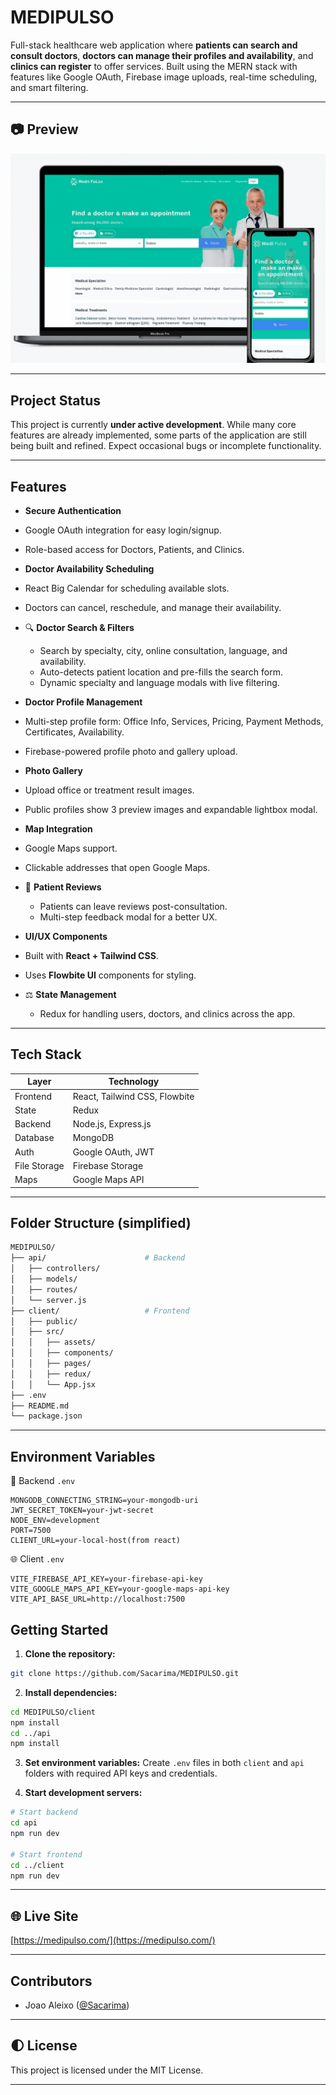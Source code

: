 <h1>MEDIPULSO</h1>

Full-stack healthcare web application where **patients can search and consult doctors**, **doctors can manage their profiles and availability**, and **clinics can register** to offer services. Built using the MERN stack with  features like Google OAuth, Firebase image uploads, real-time scheduling, and smart filtering.

---
## 📷 Preview

![Site Screenshot](https://github.com/Sacarima/MEDIPULSO/blob/main/client/src/assets/site-screenshot.png?raw=true)


---

## Project Status

This project is currently **under active development**. While many core features are already implemented, some parts of the application are still being built and refined.
Expect occasional bugs or incomplete functionality.

---

## Features

*  **Secure Authentication**

  * Google OAuth integration for easy login/signup.
  * Role-based access for Doctors, Patients, and Clinics.

*  **Doctor Availability Scheduling**

  * React Big Calendar for scheduling available slots.
  * Doctors can cancel, reschedule, and manage their availability.

* 🔍 **Doctor Search & Filters**

  * Search by specialty, city, online consultation, language, and availability.
  * Auto-detects patient location and pre-fills the search form.
  * Dynamic specialty and language modals with live filtering.

*  **Doctor Profile Management**

  * Multi-step profile form: Office Info, Services, Pricing, Payment Methods, Certificates, Availability.
  * Firebase-powered profile photo and gallery upload.

*  **Photo Gallery**

  * Upload office or treatment result images.
  * Public profiles show 3 preview images and expandable lightbox modal.

*  **Map Integration**

  * Google Maps support.
  * Clickable addresses that open Google Maps.

* 📄 **Patient Reviews**

  * Patients can leave reviews post-consultation.
  * Multi-step feedback modal for a better UX.

*  **UI/UX Components**

  * Built with **React + Tailwind CSS**.
  * Uses **Flowbite UI** components for styling.

* ⚖ **State Management**

  * Redux for handling users, doctors, and clinics across the app.

---

##  Tech Stack

| Layer        | Technology                    |
| ------------ | ----------------------------- |
| Frontend     | React, Tailwind CSS, Flowbite |
| State        | Redux                         |
| Backend      | Node.js, Express.js           |
| Database     | MongoDB                       |
| Auth         | Google OAuth, JWT             |
| File Storage | Firebase Storage              |
| Maps         | Google Maps API               |

---

##  Folder Structure (simplified)

```bash
MEDIPULSO/
├── api/                      # Backend
│   ├── controllers/
│   ├── models/
│   ├── routes/
│   └── server.js
├── client/                   # Frontend
│   ├── public/
│   ├── src/
│   │   ├── assets/
│   │   ├── components/
│   │   ├── pages/
│   │   ├── redux/
│   │   └── App.jsx
├── .env
├── README.md
└── package.json


```
---
##  Environment Variables


<summary>🔧 Backend <code>.env</code></summary>

```env
MONGODB_CONNECTING_STRING=your-mongodb-uri
JWT_SECRET_TOKEN=your-jwt-secret
NODE_ENV=development
PORT=7500
CLIENT_URL=your-local-host(from react)
```
<summary>🌐 Client <code>.env</code></summary>

```env
VITE_FIREBASE_API_KEY=your-firebase-api-key
VITE_GOOGLE_MAPS_API_KEY=your-google-maps-api-key
VITE_API_BASE_URL=http://localhost:7500
```


## Getting Started

1. **Clone the repository:**

```bash
git clone https://github.com/Sacarima/MEDIPULSO.git
```

2. **Install dependencies:**

```bash
cd MEDIPULSO/client
npm install
cd ../api
npm install
```

3. **Set environment variables:**
   Create `.env` files in both `client` and `api` folders with required API keys and credentials.

4. **Start development servers:**

```bash
# Start backend
cd api
npm run dev

# Start frontend
cd ../client
npm run dev
```

---

## 🌐 Live Site

[https://medipulso.com/](https://medipulso.com/)

---

## Contributors

* Joao Aleixo ([@Sacarima](https://github.com/Sacarima))

---

## 🌓 License

This project is licensed under the MIT License.

---

